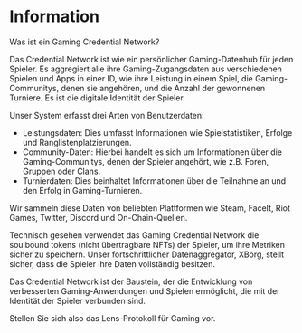 # Information

Was ist ein Gaming Credential Network?

Das Credential Network ist wie ein persönlicher Gaming-Datenhub für jeden Spieler. Es aggregiert alle ihre Gaming-Zugangsdaten aus verschiedenen Spielen und Apps in einer ID, wie ihre Leistung in einem Spiel, die Gaming-Communitys, denen sie angehören, und die Anzahl der gewonnenen Turniere. Es ist die digitale Identität der Spieler.

Unser System erfasst drei Arten von Benutzerdaten:

- Leistungsdaten: Dies umfasst Informationen wie Spielstatistiken, Erfolge und Ranglistenplatzierungen.
- Community-Daten: Hierbei handelt es sich um Informationen über die Gaming-Communitys, denen der Spieler angehört, wie z.B. Foren, Gruppen oder Clans.
- Turnierdaten: Dies beinhaltet Informationen über die Teilnahme an und den Erfolg in Gaming-Turnieren.

Wir sammeln diese Daten von beliebten Plattformen wie Steam, FaceIt, Riot Games, Twitter, Discord und On-Chain-Quellen.

Technisch gesehen verwendet das Gaming Credential Network die soulbound tokens (nicht übertragbare NFTs) der Spieler, um ihre Metriken sicher zu speichern. Unser fortschrittlicher Datenaggregator, XBorg, stellt sicher, dass die Spieler ihre Daten vollständig besitzen.

Das Credential Network ist der Baustein, der die Entwicklung von verbesserten Gaming-Anwendungen und Spielen ermöglicht, die mit der Identität der Spieler verbunden sind.

Stellen Sie sich also das Lens-Protokoll für Gaming vor.